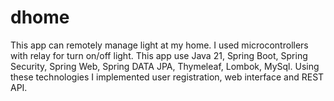 # dhome

This app can remotely manage light at my home. I used microcontrollers with relay for turn on/off light. This app use Java 21, Spring Boot, Spring Security, Spring Web, Spring DATA JPA, Thymeleaf, Lombok, MySql. Using these technologies I implemented user registration, web interface and REST API.
